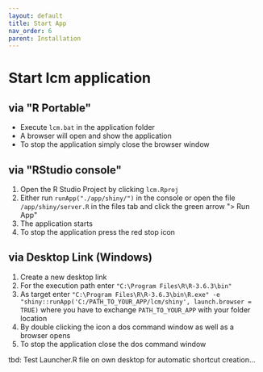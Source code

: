 ```yaml
---
layout: default
title: Start App
nav_order: 6
parent: Installation
---
```


# Start lcm application
## via "R Portable"
- Execute `lcm.bat` in the application folder
- A browser will open and show the application
- To stop the application simply close the browser window

## via "RStudio console"
1. Open the R Studio Project by clicking `lcm.Rproj`
1. Either run `runApp("./app/shiny/")` in the console or open the file `/app/shiny/server.R` in the files tab and click the green arrow "> Run App"
1. The application starts
1. To stop the application press the red stop icon

## via Desktop Link (Windows)
1. Create a new desktop link
1. For the execution path enter `"C:\Program Files\R\R-3.6.3\bin"`
1. As target enter `"C:\Program Files\R\R-3.6.3\bin\R.exe" -e "shiny::runApp('C:/PATH_TO_YOUR_APP/lcm/shiny', launch.browser = TRUE)` where you have to exchange `PATH_TO_YOUR_APP` with your folder location
1. By double clicking the icon a dos command window as well as a browser opens
1. To stop the application close the dos command window

tbd: Test Launcher.R file on own desktop for automatic shortcut creation...